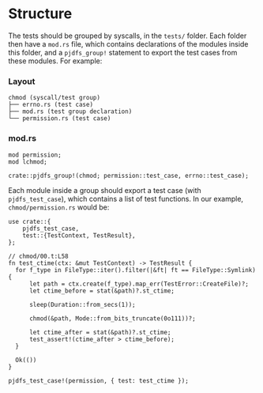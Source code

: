 # Structure

The tests should be grouped by syscalls, in the `tests/` folder.
Each folder then have a `mod.rs` file, 
which contains declarations of the modules inside this folder,
and a `pjdfs_group!` statement to export the test cases from these modules.
For example:

### Layout

```
chmod (syscall/test group)
├── errno.rs (test case)
├── mod.rs (test group declaration)
└── permission.rs (test case)
```

### mod.rs

```rust,ignore
mod permission;
mod lchmod;

crate::pjdfs_group!(chmod; permission::test_case, errno::test_case);
```

Each module inside a group should export a test case (with `pjdfs_test_case`),
which contains a list of test functions.
In our example, `chmod/permission.rs` would be:

```rust,ignore
use crate::{
    pjdfs_test_case,
    test::{TestContext, TestResult},
};

// chmod/00.t:L58
fn test_ctime(ctx: &mut TestContext) -> TestResult {
  for f_type in FileType::iter().filter(|&ft| ft == FileType::Symlink) {
      let path = ctx.create(f_type).map_err(TestError::CreateFile)?;
      let ctime_before = stat(&path)?.st_ctime;

      sleep(Duration::from_secs(1));

      chmod(&path, Mode::from_bits_truncate(0o111))?;

      let ctime_after = stat(&path)?.st_ctime;
      test_assert!(ctime_after > ctime_before);
  }

  Ok(())
}

pjdfs_test_case!(permission, { test: test_ctime });
```
